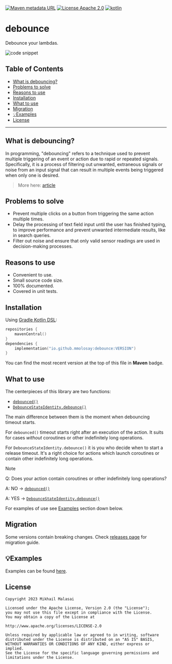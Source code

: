 [![Maven metadata URL](https://img.shields.io/maven-metadata/v?color=blue&metadataUrl=https://s01.oss.sonatype.org/service/local/repo_groups/public/content/io/github/mmolosay/debounce/maven-metadata.xml&style=for-the-badge)](https://search.maven.org/artifact/io.github.mmolosay/debounce)
[![License Apache 2.0](https://img.shields.io/github/license/mmolosay/StringAnnotations.svg?style=for-the-badge&color=orange)](https://opensource.org/licenses/Apache-2.0)
[![kotlin](https://img.shields.io/github/languages/top/mmolosay/StringAnnotations.svg?style=for-the-badge&color=blueviolet)](https://kotlinlang.org/)

# debounce
Debounce your lambdas.

![code snippet](https://user-images.githubusercontent.com/32337243/231155507-d95f3ed1-1f2d-429d-87e5-c6b2ffe21cfc.png)

## Table of Contents

* [What is debouncing?](#what-is-debouncing)
* [Problems to solve](#problems-to-solve)
* [Reasons to use](#reasons-to-use)
* [Installation](#installation)
* [What to use](#what-to-use)
* [Migration](#migration)
* [💡Examples](#examples)
* [License](#license)

-----

## What is debouncing?

In programming, "debouncing" refers to a technique used to prevent multiple triggering of an event or action due to rapid or repeated signals.
Specifically, it is a process of filtering out unwanted, extraneous signals or noise from an input signal that can result in multiple events being triggered when only one is desired.

> More here: [article](https://www.techtarget.com/whatis/definition/debouncing)

## Problems to solve

* Prevent multiple clicks on a button from triggering the same action multiple times.
* Delay the processing of text field input until the user has finished typing, to improve performance and prevent unwanted intermediate results, like in search queries.
* Filter out noise and ensure that only valid sensor readings are used in decision-making processes.

## Reasons to use

* Convenient to use.
* Small source code size.
* 100% documented.
* Covered in unit tests.

## Installation

Using [Gradle Kotlin DSL](https://docs.gradle.org/current/userguide/kotlin_dsl.html):
```kotlin
repositories {
    mavenCentral()
}
dependencies {
    implementation("io.github.mmolosay:debounce:VERSION")
}
```
You can find the most recent version at the top of this file in __Maven__ badge.

## What to use
The centerpieces of this library are two functions:
 - [`debounced()`](/debounce/src/main/kotlin/io/github/mmolosay/debounce/Debounced.kt)
 - [`DebounceStateIdentity.debounce()`](/debounce/src/main/kotlin/io/github/mmolosay/debounce/Debounce.kt)

The main difference between them is the moment when debouncing timeout starts.

For `debounced()` timeout starts right after an execution of the action.
It suits for cases _without_ coroutines or other indefinitely long operations. 

For `DebounceStateIdentity.debounce()` it is you who decide when to start a release timeout.
It's a right choice for actions which launch coroutines or contain other indefinitely long operations.

> [!NOTE]
> Q: Does your action contain coroutines or other indefinitely long operations?
> 
> A: NO → [`debounced()`](/debounce/src/main/kotlin/io/github/mmolosay/debounce/Debounced.kt)
> 
> A: YES → [`DebounceStateIdentity.debounce()`](/debounce/src/main/kotlin/io/github/mmolosay/debounce/Debounce.kt)

For examples of use see [Examples](#examples) section down below.

## Migration

Some versions contain breaking changes.
Check [releases page](https://github.com/mmolosay/debounce/releases) for migration guide.

## 💡Examples

Examples can be found [here](SAMPLES.md).

## License

```text
Copyright 2023 Mikhail Malasai

Licensed under the Apache License, Version 2.0 (the "License");
you may not use this file except in compliance with the License.
You may obtain a copy of the License at

http://www.apache.org/licenses/LICENSE-2.0

Unless required by applicable law or agreed to in writing, software
distributed under the License is distributed on an "AS IS" BASIS,
WITHOUT WARRANTIES OR CONDITIONS OF ANY KIND, either express or implied.
See the License for the specific language governing permissions and
limitations under the License.
```
